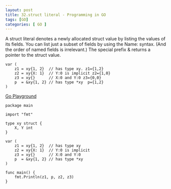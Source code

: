 ```yaml
---
layout: post
title: 32.struct literal - Programming in GO
tags: [GO]
categories: [ GO ]
---
```


A struct literal denotes a newly allocated struct value by listing the values of its fields.
You can list just a subset of fields by using the Name: syntax. (And the order of named fields is irrelevant.)
The special prefix & returns a pointer to the struct value.

```
var (
	z1 = xy{1, 2}  // has type xy. z1={1,2}
	z2 = xy{X: 1}  // Y:0 is implicit z2={1,0}
	z3 = xy{}      // X:0 and Y:0 z3={0,0}
	p  = &xy{1, 2} // has type *xy  p={1,2}
)
```

[Go Playground](https://play.golang.org/p/P5whnHh57Zn)
```
package main

import "fmt"

type xy struct {
	X, Y int
}

var (
	z1 = xy{1, 2}  // has type xy
	z2 = xy{X: 1}  // Y:0 is implicit
	z3 = xy{}      // X:0 and Y:0
	p  = &xy{1, 2} // has type *xy
)

func main() {
	fmt.Println(z1, p, z2, z3)
}
```

